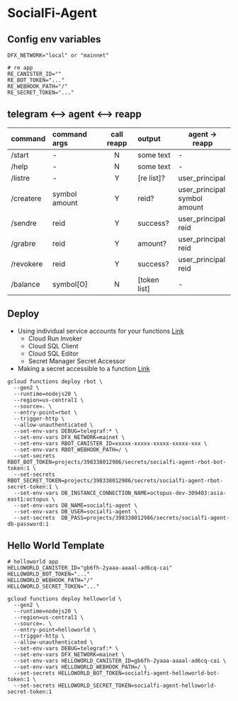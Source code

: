 # SocialFi-Agent

## Config env variables
```
DFX_NETWORK="local" or "mainnet"

# re app
RE_CANISTER_ID=""
RE_BOT_TOKEN="..."
RE_WEBHOOK_PATH="/"
RE_SECRET_TOKEN="..."

```

## telegram <--> agent <--> reapp
| command   | command args      | call reapp | output       | agent -> reapp  |
| :-------- | :---------------- | :--------: | :----------- | --------------- |
| /start    | -                 | N          | some text    | - |
| /help     | -                 | N          | some text    | - |
| /listre   | -                 | Y          | [re list]?   | user_principal |
| /createre | symbol<br/>amount | Y          | reid?        | user_principal<br>symbol<br/>amount |
| /sendre   | reid              | Y          | success?     | user_principal<br>reid |
| /grabre   | reid              | Y          | amount?      | user_principal<br>reid |
| /revokere | reid              | Y          | success?     | user_principal<br>reid |
| /balance  | symbol[O]         | N          | [token list] | - |


## Deploy
- Using individual service accounts for your functions [Link](https://cloud.google.com/functions/docs/securing/function-identity#individual)
    - Cloud Run Invoker
    - Cloud SQL Client
    - Cloud SQL Editor
    - Secret Manager Secret Accessor
- Making a secret accessible to a function [Link](https://cloud.google.com/functions/docs/configuring/secrets#making_a_secret_accessible_to_a_function)

```
gcloud functions deploy rbot \
  --gen2 \
  --runtime=nodejs20 \
  --region=us-central1 \
  --source=. \
  --entry-point=rbot \
  --trigger-http \
  --allow-unauthenticated \
  --set-env-vars DEBUG=telegraf:* \
  --set-env-vars DFX_NETWORK=mainet \
  --set-env-vars RBOT_CANISTER_ID=xxxxx-xxxxx-xxxxx-xxxxx-xxx \
  --set-env-vars RBOT_WEBHOOK_PATH=/ \
  --set-secrets  RBOT_BOT_TOKEN=projects/398338012986/secrets/socialfi-agent-rbot-bot-token:1 \
  --set-secrets  RBOT_SECRET_TOKEN=projects/398338012986/secrets/socialfi-agent-rbot-secret-token:1 \
  --set-env-vars DB_INSTANCE_CONNECTION_NAME=octopus-dev-309403:asia-east1:octopus \
  --set-env-vars DB_NAME=socialfi-agent \
  --set-env-vars DB_USER=socialfi-agent \
  --set-secrets  DB_PASS=projects/398338012986/secrets/socialfi-agent-db-password:1

```



## Hello World Template
```
# helloworld app
HELLOWORLD_CANISTER_ID="gb6fh-2yaaa-aaaal-ad6cq-cai"
HELLOWORLD_BOT_TOKEN="..."
HELLOWORLD_WEBHOOK_PATH="/"
HELLOWORLD_SECRET_TOKEN="..."
```

```
gcloud functions deploy helloworld \
  --gen2 \
  --runtime=nodejs20 \
  --region=us-central1 \
  --source=. \
  --entry-point=helloworld \
  --trigger-http \
  --allow-unauthenticated \
  --set-env-vars DEBUG=telegraf:* \
  --set-env-vars DFX_NETWORK=mainet \
  --set-env-vars HELLOWORLD_CANISTER_ID=gb6fh-2yaaa-aaaal-ad6cq-cai \
  --set-env-vars HELLOWORLD_WEBHOOK_PATH=/ \
  --set-secrets HELLOWORLD_BOT_TOKEN=socialfi-agent-helloworld-bot-token:1 \
  --set-secrets HELLOWORLD_SECRET_TOKEN=socialfi-agent-helloworld-secret-token:1

```